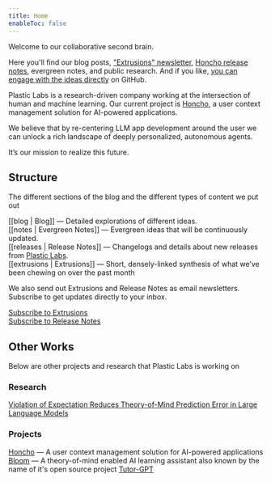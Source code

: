 ```yaml
---
title: Home
enableToc: false
---
```

Welcome to our collaborative second brain. 

Here you'll find our blog posts, ["Extrusions" newsletter](https://plasticlabs.typeform.com/extrusions), [Honcho release notes](https://plasticlabs.typeform.com/honchoupdates), evergreen notes, and public research. And if you like, [you can engage with the ideas directly](https://github.com/plastic-labs/blog) on GitHub.

Plastic Labs is a research-driven company working at the intersection of human and machine learning. Our current project is [Honcho](https://honcho.dev), a user context management solution for AI-powered applications. 

We believe that by re-centering LLM app development around the user we can unlock a rich landscape of deeply personalized, autonomous agents.

It’s our mission to realize this future.

## Structure

The different sections of the blog and the different types of content we put out

[[blog | Blog]] — Detailed explorations of different ideas.  
[[notes | Evergreen Notes]] — Evergreen ideas that will be continuously updated.  
[[releases | Release Notes]] — Changelogs and details about new releases from
[Plastic Labs](https://plasticlabs.ai).  
[[extrusions | Extrusions]] — Short, densely-linked synthesis of what we’ve been chewing on over the past month   

We also send out Extrusions and Release Notes as email newsletters.
Subscribe to get updates directly to your inbox. 

[Subscribe to Extrusions](https://plasticlabs.typeform.com/extrusions)  
[Subscribe to Release Notes](https://plasticlabs.typeform.com/honchoupdates) 

## Other Works

Below are other projects and research that Plastic Labs is working on

### Research

[Violation of Expectation Reduces Theory-of-Mind Prediction Error in Large Language Models](https://arxiv.org/abs/2310.06983)

### Projects

[Honcho](https://honcho.dev) — A user context management solution for AI-powered applications  
[Bloom](https://bloombot.ai) — A theory-of-mind enabled AI learning assistant
also known by the name of it's open source project
[Tutor-GPT](https://github.com/plastic-labs/tutor-gpt)  
